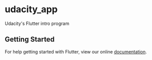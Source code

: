 # udacity_app

Udacity&#x27;s Flutter intro program

## Getting Started

For help getting started with Flutter, view our online
[documentation](https://flutter.io/).
